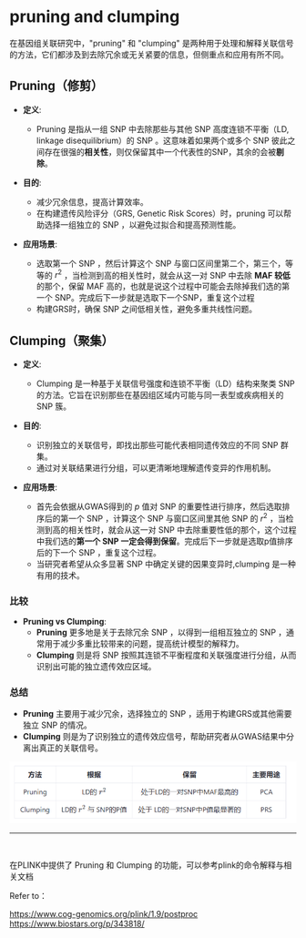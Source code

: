 # pruning and clumping

在基因组关联研究中，"pruning" 和 "clumping" 是两种用于处理和解释关联信号的方法，它们都涉及到去除冗余或无关紧要的信息，但侧重点和应用有所不同。

## Pruning（修剪）

- **定义**:
  - Pruning 是指从一组 SNP 中去除那些与其他 SNP 高度连锁不平衡（LD, linkage disequilibrium）的 SNP 。这意味着如果两个或多个 SNP 彼此之间存在很强的**相关性**，则仅保留其中一个代表性的SNP，其余的会被**剔除**。
  
- **目的**:
  - 减少冗余信息，提高计算效率。
  - 在构建遗传风险评分（GRS, Genetic Risk Scores）时，pruning 可以帮助选择一组独立的 SNP ，以避免过拟合和提高预测性能。

- **应用场景**:
  - 选取第一个 SNP ，然后计算这个 SNP 与窗口区间里第二个，第三个，等等的 $r^2$ ，当检测到高的相关性时，就会从这一对 SNP 中去除 **MAF 较低**的那个，保留 MAF 高的，也就是说这个过程中可能会去除掉我们选的第一个 SNP。完成后下一步就是选取下一个SNP，重复这个过程
  - 构建GRS时，确保 SNP 之间低相关性，避免多重共线性问题。

## Clumping（聚集）

- **定义**:
  - Clumping 是一种基于关联信号强度和连锁不平衡（LD）结构来聚类 SNP 的方法。它旨在识别那些在基因组区域内可能与同一表型或疾病相关的 SNP 簇。
  
- **目的**:
  - 识别独立的关联信号，即找出那些可能代表相同遗传效应的不同 SNP 群集。
  - 通过对关联结果进行分组，可以更清晰地理解遗传变异的作用机制。

- **应用场景**:
  - 首先会依据从GWAS得到的 $p$ 值对 SNP 的重要性进行排序，然后选取排序后的第一个 SNP ，计算这个 SNP 与窗口区间里其他 SNP 的 $r^2$ ，当检测到高的相关性时，就会从这一对 SNP 中去除重要性低的那个，这个过程中我们选的**第一个 SNP 一定会得到保留**。完成后下一步就是选取p值排序后的下一个 SNP ，重复这个过程。
  - 当研究者希望从众多显著 SNP 中确定关键的因果变异时,clumping 是一种有用的技术。

### 比较

- **Pruning vs Clumping**:
  - **Pruning** 更多地是关于去除冗余 SNP ，以得到一组相互独立的 SNP ，通常用于减少多重比较带来的问题，提高统计模型的解释力。
  - **Clumping** 则是将 SNP 按照其连锁不平衡程度和关联强度进行分组，从而识别出可能的独立遗传效应区域。

### 总结

- **Pruning** 主要用于减少冗余，选择独立的 SNP ，适用于构建GRS或其他需要独立 SNP 的情况。
- **Clumping** 则是为了识别独立的遗传效应信号，帮助研究者从GWAS结果中分离出真正的关联信号。

<center>

![alt text](prune&clumping.png)

</center>

***
<br>

在PLINK中提供了 Pruning 和 Clumping 的功能，可以参考plink的命令解释与相关文档

Refer to：

https://www.cog-genomics.org/plink/1.9/postproc
https://www.biostars.org/p/343818/